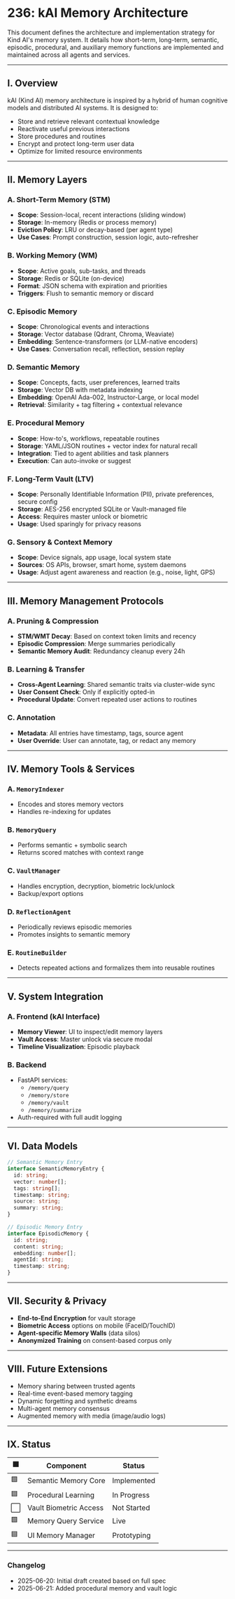 # 236: kAI Memory Architecture

This document defines the architecture and implementation strategy for Kind AI's memory system. It details how short-term, long-term, semantic, episodic, procedural, and auxiliary memory functions are implemented and maintained across all agents and services.

---

## I. Overview

kAI (Kind AI) memory architecture is inspired by a hybrid of human cognitive models and distributed AI systems. It is designed to:

- Store and retrieve relevant contextual knowledge
- Reactivate useful previous interactions
- Store procedures and routines
- Encrypt and protect long-term user data
- Optimize for limited resource environments

---

## II. Memory Layers

### A. Short-Term Memory (STM)

- **Scope**: Session-local, recent interactions (sliding window)
- **Storage**: In-memory (Redis or process memory)
- **Eviction Policy**: LRU or decay-based (per agent type)
- **Use Cases**: Prompt construction, session logic, auto-refresher

### B. Working Memory (WM)

- **Scope**: Active goals, sub-tasks, and threads
- **Storage**: Redis or SQLite (on-device)
- **Format**: JSON schema with expiration and priorities
- **Triggers**: Flush to semantic memory or discard

### C. Episodic Memory

- **Scope**: Chronological events and interactions
- **Storage**: Vector database (Qdrant, Chroma, Weaviate)
- **Embedding**: Sentence-transformers (or LLM-native encoders)
- **Use Cases**: Conversation recall, reflection, session replay

### D. Semantic Memory

- **Scope**: Concepts, facts, user preferences, learned traits
- **Storage**: Vector DB with metadata indexing
- **Embedding**: OpenAI Ada-002, Instructor-Large, or local model
- **Retrieval**: Similarity + tag filtering + contextual relevance

### E. Procedural Memory

- **Scope**: How-to's, workflows, repeatable routines
- **Storage**: YAML/JSON routines + vector index for natural recall
- **Integration**: Tied to agent abilities and task planners
- **Execution**: Can auto-invoke or suggest

### F. Long-Term Vault (LTV)

- **Scope**: Personally Identifiable Information (PII), private preferences, secure config
- **Storage**: AES-256 encrypted SQLite or Vault-managed file
- **Access**: Requires master unlock or biometric
- **Usage**: Used sparingly for privacy reasons

### G. Sensory & Context Memory

- **Scope**: Device signals, app usage, local system state
- **Sources**: OS APIs, browser, smart home, system daemons
- **Usage**: Adjust agent awareness and reaction (e.g., noise, light, GPS)

---

## III. Memory Management Protocols

### A. Pruning & Compression

- **STM/WMT Decay**: Based on context token limits and recency
- **Episodic Compression**: Merge summaries periodically
- **Semantic Memory Audit**: Redundancy cleanup every 24h

### B. Learning & Transfer

- **Cross-Agent Learning**: Shared semantic traits via cluster-wide sync
- **User Consent Check**: Only if explicitly opted-in
- **Procedural Update**: Convert repeated user actions to routines

### C. Annotation

- **Metadata**: All entries have timestamp, tags, source agent
- **User Override**: User can annotate, tag, or redact any memory

---

## IV. Memory Tools & Services

### A. `MemoryIndexer`

- Encodes and stores memory vectors
- Handles re-indexing for updates

### B. `MemoryQuery`

- Performs semantic + symbolic search
- Returns scored matches with context range

### C. `VaultManager`

- Handles encryption, decryption, biometric lock/unlock
- Backup/export options

### D. `ReflectionAgent`

- Periodically reviews episodic memories
- Promotes insights to semantic memory

### E. `RoutineBuilder`

- Detects repeated actions and formalizes them into reusable routines

---

## V. System Integration

### A. Frontend (kAI Interface)

- **Memory Viewer**: UI to inspect/edit memory layers
- **Vault Access**: Master unlock via secure modal
- **Timeline Visualization**: Episodic playback

### B. Backend

- FastAPI services:
  - `/memory/query`
  - `/memory/store`
  - `/memory/vault`
  - `/memory/summarize`
- Auth-required with full audit logging

---

## VI. Data Models

```typescript
// Semantic Memory Entry
interface SemanticMemoryEntry {
  id: string;
  vector: number[];
  tags: string[];
  timestamp: string;
  source: string;
  summary: string;
}

// Episodic Memory Entry
interface EpisodicMemory {
  id: string;
  content: string;
  embedding: number[];
  agentId: string;
  timestamp: string;
}
```

---

## VII. Security & Privacy

- **End-to-End Encryption** for vault storage
- **Biometric Access** options on mobile (FaceID/TouchID)
- **Agent-specific Memory Walls** (data silos)
- **Anonymized Training** on consent-based corpus only

---

## VIII. Future Extensions

- Memory sharing between trusted agents
- Real-time event-based memory tagging
- Dynamic forgetting and synthetic dreams
- Multi-agent memory consensus
- Augmented memory with media (image/audio logs)

---

## IX. Status

| 🟩 | Component              | Status      |
| -- | ---------------------- | ----------- |
| 🟩 | Semantic Memory Core   | Implemented |
| 🟦 | Procedural Learning    | In Progress |
| ⬜  | Vault Biometric Access | Not Started |
| 🟩 | Memory Query Service   | Live        |
| 🟦 | UI Memory Manager      | Prototyping |

---

### Changelog

- 2025-06-20: Initial draft created based on full spec
- 2025-06-21: Added procedural memory and vault logic

